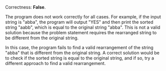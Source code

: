 Correctness: **False**.

The program does not work correctly for all cases. For example, if the input string is "abba", the program will output "YES" and then print the sorted string "aabb", which is equal to the original string "abba". This is not a valid solution because the problem statement requires the rearranged string to be different from the original string.

In this case, the program fails to find a valid rearrangement of the string "abba" that is different from the original string. A correct solution would be to check if the sorted string is equal to the original string, and if so, try a different approach to find a valid rearrangement.
